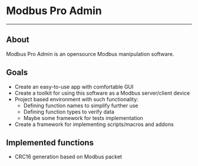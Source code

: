 # Modbus Pro Admin
___
## About
Modbus Pro Admin is an opensource Modbus manipulation software.

## Goals
- Create an easy-to-use app with comfortable GUI
- Create a toolkit for using this software as a Modbus server/client device
- Project based environment with such functionality:
    - Defining function names to simplify further use
    - Defining function types to verify data
    - Maybe some framework for tests implementation
- Create a framework for implementing scripts/macros and addons

## Implemented functions
- CRC16 generation based on Modbus packet
